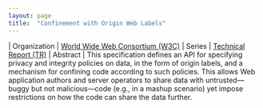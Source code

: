 ```yaml
---
layout: page
title:  "Confinement with Origin Web Labels"
---
```


| Organization | [World Wide Web Consortium (W3C)](..)
| Series | [Technical Report (TR)](..)
| Abstract | This specification defines an API for specifying privacy and integrity policies on data, in the form of origin labels, and a mechanism for confining code according to such policies. This allows Web application authors and server operators to share data with untrusted—buggy but not malicious—code (e.g., in a mashup scenario) yet impose restrictions on how the code can share the data further.